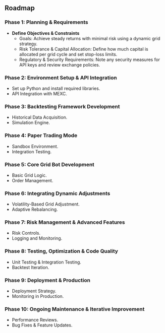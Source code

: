 ## Roadmap

### Phase 1: Planning & Requirements
- **Define Objectives & Constraints**  
  - Goals: Achieve steady returns with minimal risk using a dynamic grid strategy.  
  - Risk Tolerance & Capital Allocation: Define how much capital is allocated per grid cycle and set stop-loss limits.  
  - Regulatory & Security Requirements: Note any security measures for API keys and review exchange policies.

### Phase 2: Environment Setup & API Integration
- Set up Python and install required libraries.  
- API Integration with MEXC.

### Phase 3: Backtesting Framework Development
- Historical Data Acquisition.  
- Simulation Engine.

### Phase 4: Paper Trading Mode
- Sandbox Environment.  
- Integration Testing.

### Phase 5: Core Grid Bot Development
- Basic Grid Logic.  
- Order Management.

### Phase 6: Integrating Dynamic Adjustments
- Volatility-Based Grid Adjustment.  
- Adaptive Rebalancing.

### Phase 7: Risk Management & Advanced Features
- Risk Controls.  
- Logging and Monitoring.

### Phase 8: Testing, Optimization & Code Quality
- Unit Testing & Integration Testing.  
- Backtest Iteration.

### Phase 9: Deployment & Production
- Deployment Strategy.  
- Monitoring in Production.

### Phase 10: Ongoing Maintenance & Iterative Improvement
- Performance Reviews.  
- Bug Fixes & Feature Updates.